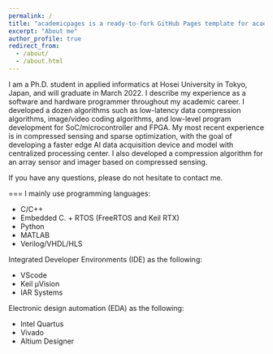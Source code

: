 ```yaml
---
permalink: /
title: "academicpages is a ready-to-fork GitHub Pages template for academic personal websites"
excerpt: "About me"
author_profile: true
redirect_from: 
  - /about/
  - /about.html
---
```

I am a Ph.D. student in applied informatics at Hosei University in Tokyo, Japan, and will graduate in March 2022. I describe my experience as a software and hardware programmer throughout my academic career. I developed a dozen algorithms such as low-latency data compression algorithms, image/video coding algorithms, and low-level program development for SoC/microcontroller and FPGA. My most recent experience is in compressed sensing and sparse optimization, with the goal of developing a faster edge AI data acquisition device and model with centralized processing center. I also developed a compression algorithm for an array sensor and imager based on compressed sensing. 

If you have any questions, please do not hesitate to contact me. 

===
I mainly use programming languages:
- C/C++
- Embedded C. + RTOS (FreeRTOS and Keil RTX)
- Python
- MATLAB
- Verilog/VHDL/HLS

Integrated Developer Environments (IDE) as the following:
- VScode
- Keil μVision
- IAR Systems

Electronic design automation (EDA) as the following:
- Intel Quartus
- Vivado
- Altium Designer
